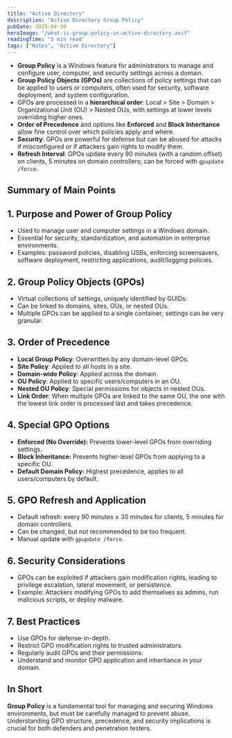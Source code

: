 ```yaml
---
title: "Active Directory"
description: "Active Directory Group Policy"
pubDate: 2025-04-30
heroImage: "/what-is-group-policy-in-active-directory.avif"
readingTime: "5 min read"
tags: ["Notes", "Active Directory"]
---
```


- **Group Policy** is a Windows feature for administrators to manage and configure user, computer, and security settings across a domain.
- **Group Policy Objects (GPOs)** are
collections of policy settings that can be applied to users or
computers, often used for security, software deployment, and system
configuration.
- GPOs are processed in a **hierarchical order**: Local > Site > Domain > Organizational Unit (OU) > Nested
OUs, with settings at lower levels overriding higher ones.
- **Order of Precedence** and options like **Enforced** and **Block Inheritance** allow fine control over which policies apply and where.
- **Security**: GPOs are powerful for defense but can be abused for attacks if misconfigured or if attackers gain rights to modify them.
- **Refresh Interval**: GPOs update every 90 minutes (with a random offset) on clients, 5 minutes on domain controllers; can be forced with `gpupdate /force`.

## Summary of Main Points

## 1. **Purpose and Power of Group Policy**

- Used to manage user and computer settings in a Windows domain.
- Essential for security, standardization, and automation in enterprise environments.
- Examples: password policies, disabling USBs, enforcing
screensavers, software deployment, restricting applications,
audit/logging policies.

## 2. **Group Policy Objects (GPOs)**

- Virtual collections of settings, uniquely identified by GUIDs.
- Can be linked to domains, sites, OUs, or nested OUs.
- Multiple GPOs can be applied to a single container; settings can be very granular.

## 3. **Order of Precedence**

- **Local Group Policy**: Overwritten by any domain-level GPOs.
- **Site Policy**: Applied to all hosts in a site.
- **Domain-wide Policy**: Applied across the domain.
- **OU Policy**: Applied to specific users/computers in an OU.
- **Nested OU Policy**: Special permissions for objects in nested OUs.
- **Link Order**: When multiple GPOs are linked to the same OU, the one with the lowest link order is processed last and takes precedence.

## 4. **Special GPO Options**

- **Enforced (No Override):** Prevents lower-level GPOs from overriding settings.
- **Block Inheritance:** Prevents higher-level GPOs from applying to a specific OU.
- **Default Domain Policy:** Highest precedence, applies to all users/computers by default.

## 5. **GPO Refresh and Application**

- Default refresh: every 90 minutes ± 30 minutes for clients, 5 minutes for domain controllers.
- Can be changed, but not recommended to be too frequent.
- Manual update with `gpupdate /force`.

## 6. **Security Considerations**

- GPOs can be exploited if attackers gain modification rights, leading to privilege escalation, lateral movement, or persistence.
- Example: Attackers modifying GPOs to add themselves as admins, run malicious scripts, or deploy malware.

## 7. **Best Practices**

- Use GPOs for defense-in-depth.
- Restrict GPO modification rights to trusted administrators.
- Regularly audit GPOs and their permissions.
- Understand and monitor GPO application and inheritance in your domain.

## In Short

**Group Policy** is a fundamental tool for 
managing and securing Windows environments, but must be carefully 
managed to prevent abuse. Understanding GPO structure, precedence, and 
security implications is crucial for both defenders and penetration 
testers.